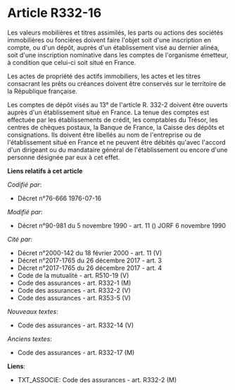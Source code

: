 # Article R332-16

Les valeurs mobilières et titres assimilés, les parts ou actions des sociétés immobilières ou foncières doivent faire l'objet
soit d'une inscription en compte, ou d'un dépôt, auprès d'un établissement visé au dernier alinéa, soit d'une inscription
nominative dans les comptes de l'organisme émetteur, à condition que celui-ci soit situé en France.

Les actes de propriété des actifs immobiliers, les actes et les titres consacrant les prêts ou créances doivent être
conservés sur le territoire de la République française.

Les comptes de dépôt visés au 13° de l'article R. 332-2 doivent être ouverts auprès d'un établissement situé en France. La
tenue des comptes est effectuée par les établissements de crédit, les comptables du Trésor, les centres de chèques postaux,
la Banque de France, la Caisse des dépôts et consignations. Ils doivent être libellés au nom de l'entreprise ou de
l'établissement situé en France et ne peuvent être débités qu'avec l'accord d'un dirigeant ou du mandataire général de
l'établissement ou encore d'une personne désignée par eux à cet effet.

**Liens relatifs à cet article**

_Codifié par_:

  - Décret n°76-666 1976-07-16

_Modifié par_:

  - Décret n°90-981 du 5 novembre 1990 - art. 11 () JORF 6 novembre 1990

_Cité par_:

  - Décret n°2000-142 du 18 février 2000 - art. 11 (V)
  - Décret n°2017-1765 du 26 décembre 2017 - art. 3
  - Décret n°2017-1765 du 26 décembre 2017 - art. 4
  - Code de la mutualité - art. R510-19 (V)
  - Code des assurances - art. R332-1 (M)
  - Code des assurances - art. R332-2 (V)
  - Code des assurances - art. R353-5 (V)

_Nouveaux textes_:

  - Code des assurances - art. R332-14 (V)

_Anciens textes_:

  - Code des assurances - art. R332-17 (M)

**Liens**:

  - TXT_ASSOCIE: Code des assurances - art. R332-2 (M)
